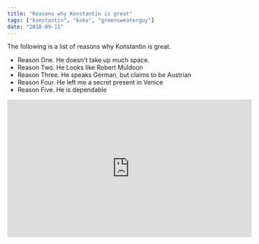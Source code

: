 ```yaml
---
title: "Reasons why Konstantin is great"
tags: ["konstantin", "koko", "greensweaterguy"]
date: "2018-09-11"
---
```


The following is a list of reasons why Konstantin is great.

* Reason One.   He doesn't take up much space.
* Reason Two.   He Looks like Robert Muldoon
* Reason Three. He speaks German, but claims to be Austrian
* Reason Four.  He left me a secret present in Venice
* Reason Five.  He is dependable

<iframe width="560" height="315" src="https://www.youtube.com/embed/mBNKUda-s6M" frameborder="0" allowfullscreen></iframe>
